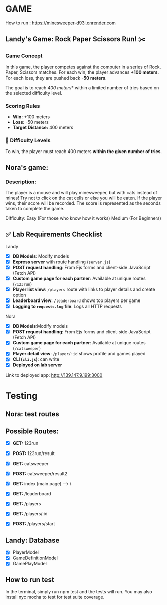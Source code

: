 # GAME 

How to run :
https://minesweeper-d93i.onrender.com

## Landy's Game: Rock Paper Scissors Run! ✂️

### Game Concept

In this game, the player competes against the computer in a series of Rock, Paper, Scissors matches. For each win, the player advances **+100 meters**. For each loss, they are pushed back **-50 meters**.

The goal is to reach *400 meters** within a limited number of tries based on the selected difficulty level.



### Scoring Rules

- **Win:** +100 meters  
- **Loss:** -50 meters  
- **Target Distance:** 400 meters



### 🎯 Difficulty Levels

To win, the player must reach 400 meters **within the given number of tries**.


## Nora's game:

### Description:
The player is a mouse and will play minesweeper, but with cats instead of mines! Try not to click on the cat cells or else you will be eaten. If the player wins, their score will be recorded. The score is represented as the seconds taken to complete the game.

Difficulty:
Easy (For those who know how it works)
Medium (For Beginners)


## ✅ Lab Requirements Checklist

Landy
- [x] **DB Models**: Modify models
- [x] **Express server** with route handling (`server.js`)
- [x] **POST request handling**: From Ejs forms and client-side JavaScript (Fetch API)
- [x] **Custom game page for each partner**: Available at unique routes (`/123run`)
- [x] **Player list view**: `/players` route with links to player details and create option
- [x] **Leaderboard view**: `/leaderboard` shows top players per game
- [x] **Logging to `requests.log` file**: Logs all HTTP requests

Nora
- [x] **DB Models**:Modify models
- [x] **POST request handling**: From Ejs forms and client-side JavaScript (Fetch API)
- [x] **Custom game page for each partner**: Available at unique routes (`/catsweeper`)
- [x] **Player detail view**: `/player/:id` shows profile and games played
- [x] **CLI (`cli.js`)**: can write
- [x] **Deployed on lab server**

Link to deployed app: http://139.147.9.199:3000

# Testing
## Nora: test routes

## Possible Routes:
- [x] **GET:** 123run
- [x] **POST:** 123run/result
- [x] **GET:** catsweeper
- [x] **POST:** catsweeper/result2
- [x] **GET:** index (main page) --> /
- [x] **GET:** /leaderboard
- [x] **GET:** /players
- [x] **GET:** /players/:id
- [x] **POST:** /players/start




## Landy: Database
- [x] PlayerModel
- [x] GameDefinitionModel
- [x] GamePlayModel

## How to run test
In the terminal, simply run npm test and the tests will run. You may also install nyc mocha to test for test suite coverage. 
